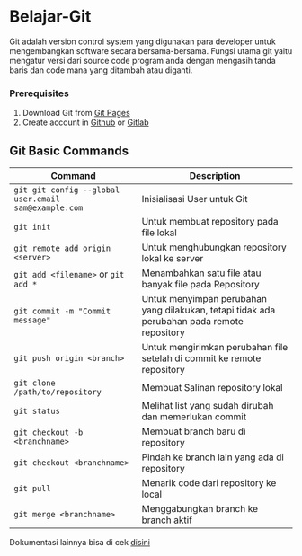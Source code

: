 # Belajar-Git

Git adalah version control system yang digunakan para developer untuk mengembangkan software secara bersama-bersama. Fungsi utama git yaitu mengatur versi dari source code program anda dengan mengasih tanda baris dan code mana yang ditambah atau diganti.

### Prerequisites

1. Download Git from [Git Pages](https://git-scm.com/)
2. Create account in [Github](https://github.com) or [Gitlab](https://gitlab.com)

## Git Basic Commands

| Command | Description |
| --- | --- |
| `git git config --global user.email sam@example.com` | Inisialisasi User untuk Git |
| `git init` | Untuk membuat repository pada file lokal |
| `git remote add origin <server>` | Untuk menghubungkan repository lokal ke server |
| `git add <filename>` or `git add *` | Menambahkan satu file atau banyak file pada Repository |
| `git commit -m "Commit message"` | Untuk menyimpan perubahan yang dilakukan, tetapi tidak ada perubahan pada remote repository |
| `git push origin <branch>` | Untuk mengirimkan perubahan file setelah di commit ke remote repository |
| `git clone /path/to/repository` | Membuat Salinan repository lokal |
| `git status` | Melihat list yang sudah dirubah dan memerlukan commit |
| `git checkout -b <branchname>` | Membuat branch baru di repository |
| `git checkout <branchname>` | Pindah ke branch lain yang ada di repository |
| `git pull` | Menarik code dari repository ke local |
| `git merge <branchname>` | Menggabungkan branch ke branch aktif |

Dokumentasi lainnya bisa di cek [disini](https://confluence.atlassian.com/bitbucketserver/basic-git-commands-776639767.html)
